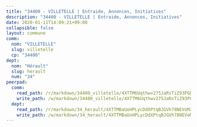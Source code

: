 ```yaml
---
title: "34400 - VILLETELLE | Entraide, Annonces, Initiatives"
description: "34400 - VILLETELLE | Entraide, Annonces, Initiatives"
date: 2020-01-11T14:09:21+09:00
collapsible: false
layout: commune
comm:
  nom: "VILLETELLE"
  slug: villetelle
  cp: "34400"
dept:
  nom: "Hérault"
  slug: herault
  num: "34"
peerpad:
  comm:
    read_path: /r/markdown/34400_villetelle/4XTTM6Uqthwv275JaRsTiZ93PGH5KvQzNPAAzPHfUZHPr9St8
    write_path: /w/markdown/34400_villetelle/4XTTM6Uqthwv275JaRsTiZ93PGH5KvQzNPAAzPHfUZHPr9St8-K3TgUywd5dU1MNTxTpYACupAV5xbtbzsV7BBLED9oshdUJYBcmCvphkpzm2h8i888w7Jw2gWGowtpxBbcn9Ta67LkaAaXYGrLDLTPznh3Qz3HBNn8mmbEy4dDTUAyugwCWMZ3wqa
  dept:
    read_path: /r/markdown/34_herault/4XTTMBaUoHPLycDdXPtqBJGVh78NEVoMZNyf8Wnh1X5DK6Ew8
    write_path: /w/markdown/34_herault/4XTTMBaUoHPLycDdXPtqBJGVh78NEVoMZNyf8Wnh1X5DK6Ew8-K3TgTd4rzWVX1F82NgGyNepGUxhqCmodCALjxNZeEdBQWQhd1NJYx1gHMW9QBLL6sN41ALXRejLsG2VetgVferfVncrvVCz47dChJvN8ouQLRMdWs4KpxKPeRYR1nspmhzdBqF8J
---
```


